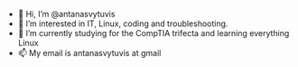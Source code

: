 - 👋 Hi, I’m @antanasvytuvis
- 👀 I’m interested in IT, Linux, coding and troubleshooting.   
- 🌱 I’m currently studying for the CompTIA trifecta and learning everything Linux
- 📫 My email is antanasvytuvis at gmail

<!---
antanasvytuvis/antanasvytuvis is a ✨ special ✨ repository because its `README.md` (this file) appears on your GitHub profile.
You can click the Preview link to take a look at your changes.
--->
